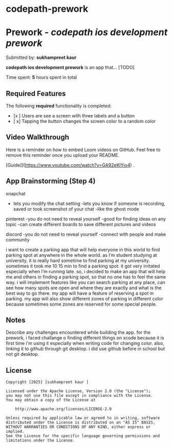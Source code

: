 # codepath-prework

# Prework - *codepath ios development prework*

Submitted by: **sukhampreet kaur**

**codepath ios development prework** is an app that... [TODO] 

Time spent: **5** hours spent in total

## Required Features

The following **required** functionality is completed:

- [x ] Users are see a screen with three labels and a button
- [ x] Tapping the button changes the screen color to a random color
 
## Video Walkthrough

Here is a reminder on how to embed Loom videos on GitHub. Feel free to remove this reminder once you upload your README. 

[Guide]](https://www.youtube.com/watch?v=GA92eKlYio4) .

## App Brainstorming (Step 4)
snapchat
 - lets you modify the chat setting 
 -lets you know if someone is recording, saved or took screenshot of your chat 
 -like the ghost mode

pinterest 
-you do not need to reveal yourself 
-good for finding ideas on any topic
-can create different boards to save different pictures and videos 

discord 
-you do not need to reveal yourself 
-connect with people and make community

i want to create a parking app that will help everyone in this world to find
parking spot at anywhere in the whole world. as I’m student studying at university.
it is really hard sometime to find parking at my university. sometimes it took me
10 15 min to find a parking spot. it got very irritated especially when I’m running
late. so, i decided to make an app that will help me and others in finding a
parking spot, so that no one has to feel the same way. i will implement features
like you can search parking at any place, can see how many spots are open and where
they are exactly and what is the best way to go there. my app will have a feature
of reserving a spot in parking. my app will also show different zones of parking in
different color because sometimes some zones are reserved for some special people.


## Notes

Describe any challenges encountered while building the app.
for the prework, i faced challange o finding different things on xcode because it
is first time i'm using it especially when writing code for changing color. also,
linking it to github through git desktop. i did use github before in school but not
git desktop.

## License

    Copyright [2025] [sukhampreet kaur ]

    Licensed under the Apache License, Version 2.0 (the "License");
    you may not use this file except in compliance with the License.
    You may obtain a copy of the License at

        http://www.apache.org/licenses/LICENSE-2.0

    Unless required by applicable law or agreed to in writing, software
    distributed under the License is distributed on an "AS IS" BASIS,
    WITHOUT WARRANTIES OR CONDITIONS OF ANY KIND, either express or implied.
    See the License for the specific language governing permissions and
    limitations under the License.
